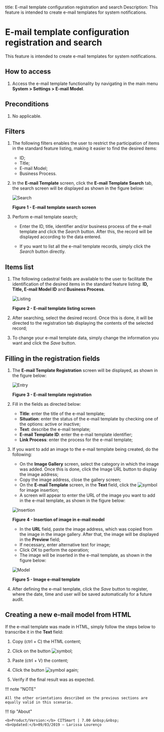 title: E-mail template configuration registration and search
Description: This feature is intended to create e-mail templates for system notifications.
# E-mail template configuration registration and search

This feature is intended to create e-mail templates for system notifications.

How to access
-----------------

1. Access the e-mail template functionality by navigating in the main menu **System > Settings > E-mail Model**.

Preconditions
---------------

1. No applicable.

Filters
---------

1. The following filters enables the user to restrict the participation of items in the standard feature listing, making it easier 
to find the desired items:

    - ID;
    - Title;
    - E-mail Model;
    - Business Process.
    
2. In the **E-mail Template** screen, click the **E-mail Template Search** tab, the search screen will be displayed as shown in the 
figure below:

    ![Search](images/template.img1.jpg)
    
    **Figure 1 - E-mail template search screen**
    
3. Perform e-mail template search;

    - Enter the ID, title, identifier and/or business process of the e-mail template and click the *Search* button. After this, the 
    record will be displayed according to the data entered.
    
    - If you want to list all the e-mail template records, simply click the *Search* button directly.
    
Items list
------------------

1. The following cadastral fields are available to the user to facilitate the identification of the desired items in the standard 
feature listing: **ID, Title, E-mail Model ID** and **Business Process**.

    ![Listing](images/template.img2.jpg)
    
    **Figure 2 - E-mail template listing screen**
    
2. After searching, select the desired record. Once this is done, it will be directed to the registration tab displaying the 
contents of the selected record;

3. To change your e-mail template data, simply change the information you want and click the *Save* button.

Filling in the registration fields
-------------------------------------

1. The **E-mail Template Registration** screen will be displayed, as shown in the figure below:

    ![Entry](images/template.img3.jpg)
    
    **Figure 3 - E-mail template registration**
    
2. Fill in the fields as directed below:

    - **Title**: enter the title of the e-mail template;
    - **Situation**: enter the status of the e-mail template by checking one of the options: active or inactive;
    - **Text**: describe the e-mail template;
    - **E-mail Template ID**: enter the e-mail template identifier;
    - **Link Process**: enter the process for the e-mail template;
    
3. If you want to add an image to the e-mail template being created, do the following:

    - On the **Image Gallery** screen, select the category in which the image was added. Once this is done, click the Image URL 
    button to display the image address;
    - Copy the image address, close the gallery screen;
    - On the **E-mail Template** screen, in the **Text** field, click the ![symbol](images/simb-img.jpg) for image insertion;
    - A screen will appear to enter the URL of the image you want to add in the e-mail template, as shown in the figure below:
    
    ![Insertion](images/template.img4.jpg)
    
    **Figure 4 - Insertion of image in e-mail model**
    
    - In the **URL** field, paste the image address, which was copied from the image in the image gallery. After that, the image 
    will be displayed in the **Preview** field;
    - If necessary, enter alternative text for image;
    - Click *OK* to perform the operation;
    - The image will be inserted in the e-mail template, as shown in the figure below:
    
    ![Model](images/template.img5.jpg)
    
    **Figure 5 - Image e-mail template**
    
4. After defining the e-mail template, click the *Save* button to register, where the date, time and user will be saved 
automatically for a future audit.

Creating a new e-mail model from HTML
---------------------------------------------------

If the e-mail template was made in HTML, simply follow the steps below to transcribe it in the **Text** field:

1. Copy (ctrl + C) the HTML content;

2. Click on the button ![symbol](images/simb-source.jpg);

3. Paste (ctrl + V) the content;

4. Click the button ![symbol](images/simb-source.jpg) again;

5. Verify if the final result was as expected.

!!! note "NOTE"

    All the other orientations described on the previous sections are equally valid in this scenario.
    
!!! tip "About"

    <b>Product/Version:</b> CITSmart | 7.00 &nbsp;&nbsp;
    <b>Updated:</b>09/03/2019 – Larissa Lourenço
